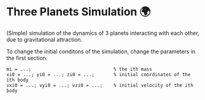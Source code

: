 # Three Planets Simulation :earth_africa:
(Simple) simulation of the dynamics of 3 planets interacting with each other, due to gravitational attraction.

To change the initial conditons of the simulation, change the parameters in the first section:
```
mi = ...;                              % the ith mass
xi0 = ...; yi0 = ...; zi0 = ...;       % initial coordinates of the ith body
vxi0 = ...; vyi0 = ...; vzi0 = ...;    % initial velocity of the ith body
```
